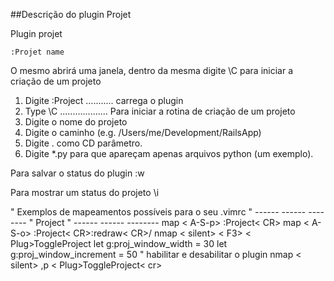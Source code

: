 ##Descrição do plugin Projet

 Plugin projet
 
    :Projet name
    
O mesmo abrirá uma janela, dentro da mesma digite \C para iniciar a criação de um projeto

   1. Digite :Project ........... carrega o plugin
   2. Type \C ................... Para iniciar a rotina de criação de um projeto
   3. Digite o nome do projeto
   4. Digite o caminho (e.g. /Users/me/Development/RailsApp)
   5. Digite . como CD parâmetro.
   6. Digite *.py para que apareçam apenas arquivos python (um exemplo). 
   
   Para salvar o status do plugin :w

   Para mostrar um status do projeto \i

  " Exemplos de mapeamentos possíveis para o seu .vimrc
  "  ------ ------ --------
  " Project
  "  ------ ------ --------
  map < A-S-p> :Project< CR>
  map < A-S-o> :Project< CR>:redraw< CR>/
  nmap < silent> < F3> < Plug>ToggleProject
  let g:proj_window_width = 30
  let g:proj_window_increment = 50
  " habilitar e desabilitar o plugin
  nmap < silent> ,p < Plug>ToggleProject< cr>


